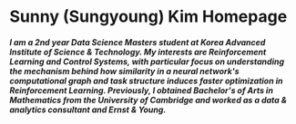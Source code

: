 # Sunny (Sungyoung) Kim Homepage

##### I am a 2nd year Data Science Masters student at Korea Advanced Institute of Science & Technology. My interests are Reinforcement Learning and Control Systems, with particular focus on understanding the mechanism behind how similarity in a neural network's computational graph and task structure induces faster optimization in Reinforcement Learning. Previously, I obtained Bachelor's of Arts in Mathematics from the University of Cambridge and worked as a data & analytics consultant and Ernst & Young. 

